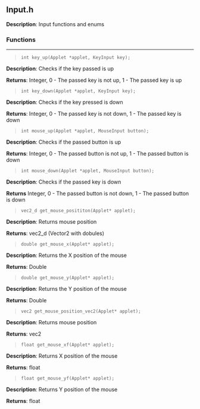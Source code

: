 ## Input.h
**Description**: Input functions and enums

### Functions
***

> `int key_up(Applet *applet, KeyInput key);`

**Description**: Checks if the key passed is up

**Returns**: Integer, 0 - The passed key is not up, 1 - The passed key is up

> `int key_down(Applet *applet, KeyInput key);`

**Description**: Checks if the key pressed is down

**Returns**: Integer, 0 - The passed key is not down, 1 - The passed key is down

> `int mouse_up(Applet *applet, MouseInput button);`

**Description**:  Checks if the passed button is up

**Returns**: Integer, 0 - The passed button is not up, 1 - The passed button is down

> `int mouse_down(Applet *applet, MouseInput button);`

**Description**: Checks if the passed key is down

**Returns** Integer, 0 - The passed button is not down, 1 - The passed button is down

> `vec2_d get_mouse_posititon(Applet* applet);`

**Description**: Returns mouse position

**Returns**: vec2_d (Vector2 with dobules)

> `double get_mouse_x(Applet* applet);`

**Description**: Returns the X position of the mouse

**Returns**: Double

> `double get_mouse_y(Applet* applet);`

**Description**: Returns the Y position of the mouse

**Returns**: Double

> `vec2 get_mouse_position_vec2(Applet* applet);`

**Description**: Returns mouse position

**Returns**: vec2

> `float get_mouse_xf(Applet* applet);`

**Description**: Returns X position of the mouse

**Returns**: float

> `float get_mouse_yf(Applet* applet);`

**Description**: Returns Y position of the mouse

**Returns**: float